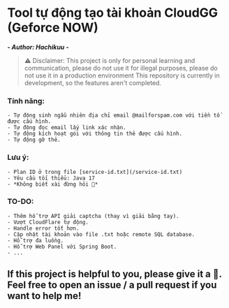 # Tool tự động tạo tài khoản CloudGG (Geforce NOW)
***- Author: Hachikuu -***

> ⚠ Disclaimer: This project is only for personal learning and communication, please do not use it for illegal purposes, please do not use it in a production environment
> This repository is currently in development, so the features aren't completed.

### Tính năng:
    - Tự động sinh ngẫu nhiên địa chỉ email @mailforspam.com với tiền tố được cấu hình.
    - Tự động đọc email lấy link xác nhận.
    - Tự động kích hoạt gói với thông tin thẻ được cấu hình.
    - Tự động gỡ thẻ.

### Lưu ý:
    - Plan ID ở trong file [service-id.txt](/service-id.txt)
    - Yêu cầu tối thiểu: Java 17
    - *Không biết xài đừng hỏi 🐧*

### TO-DO:
    - Thêm hỗ trợ API giải captcha (thay vì giải bằng tay).
    - Vượt CloudFlare tự động.
    - Handle error tốt hơn.
    - Cập nhật tài khoản vào file .txt hoặc remote SQL database.
    - Hỗ trợ đa luồng.
    - Hỗ trợ Web Panel với Spring Boot.
    - ...

## If this project is helpful to you, please give it a 🌟. Feel free to open an issue / a pull request if you want to help me!